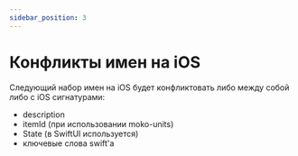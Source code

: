 ```yaml
---
sidebar_position: 3
---
```


# Конфликты имен на iOS

Следующий набор имен на iOS будет конфликтовать либо между собой либо с iOS сигнатурами:
- description
- itemId (при использовании moko-units)
- State (в SwiftUI используется)
- ключевые слова swift'а
